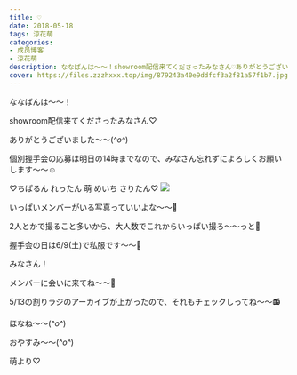 ```yaml
---
title: ♡
date: 2018-05-18
tags: 涼花萌
categories: 
- 成员博客
- 涼花萌
description: ななばんは〜〜！showroom配信来てくださったみなさん♡ありがとうございました〜〜(*^o^*)個別握手会の応募は明日の14時までなので、みなさん忘れずによろ...
cover: https://files.zzzhxxx.top/img/879243a40e9ddfcf3a2f81a57f1b7.jpg 
---
```







ななばんは〜〜！





showroom配信来てくださったみなさん♡




ありがとうございました〜〜(*^o^*)









個別握手会の応募は明日の14時までなので、みなさん忘れずによろしくお願いします〜〜☺️









♡ちぱるん れったん 萌 めいち さりたん♡
![](https://files.zzzhxxx.top/img/879243a40e9ddfcf3a2f81a57f1b7.jpg)







いっぱいメンバーがいる写真っていいよな〜〜💓






2人とかで撮ること多いから、大人数でこれからいっぱい撮ろ〜〜っと💓









握手会の日は6/9(土)で私服です〜〜💓







みなさん！


メンバーに会いに来てね〜〜💓













5/13の割りラジのアーカイブが上がったので、それもチェックしってね〜〜📻








ほなね〜〜(*^o^*)

おやすみ〜〜(*^o^*)







萌より♡


